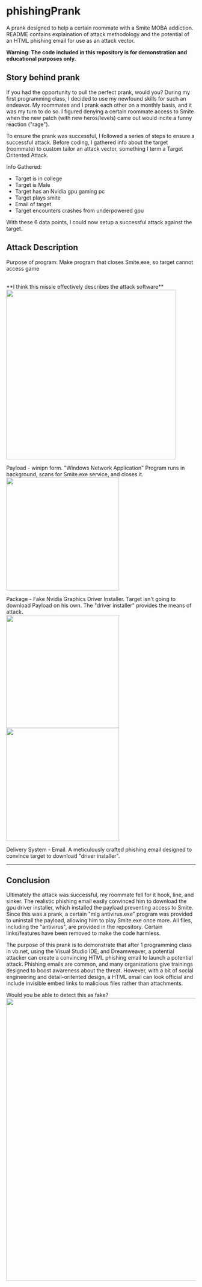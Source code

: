 # phishingPrank
A prank designed to help a certain roommate with a Smite MOBA addiction. README contains explaination of attack methodology and the potential of an HTML phishing email for use as an attack vector.

<strong>Warning: The code included in this repository is for demonstration and educational purposes only.</strong>

<h2>Story behind prank </h2>
If you had the opportunity to pull the perfect prank, would you? During my first programming class, I decided to use my newfound skills for such an endeavor. My roommates and I prank each other on a monthly basis, and it was my turn to do so. I figured denying a certain roommate access to Smite when the new patch (with new heros/levels) came out would incite a funny reaction ("rage"). 

To ensure the prank was successful, I followed a series of steps to ensure a successful attack. Before coding, I gathered info about the target (roommate) to custom tailor an attack vector, something I term a Target Oritented Attack. 

Info Gathered:
- Target is in college
- Target is Male
- Target has an Nvidia gpu gaming pc
- Target plays smite
- Email of target
- Target encounters crashes from underpowered gpu

With these 6 data points, I could now setup a successful attack against the target.

<h2>Attack Description</h2> 
<p>Purpose of program: Make program that closes Smite.exe, so target cannot access game</p>
</br>
**I think this missle effectively describes the attack software**
</br>
<img height ="450" src="http://image.prntscr.com/image/67a3e8f2d2084ad799576b3eb03404c2.png" />
</br>

Payload - winipn form. "Windows Network Application" Program runs in background, scans for Smite.exe service, and closes it.
</br>
<img height ="300" src="http://image.prntscr.com/image/43889fc8677a407384315c45c1fb7758.png" />

Package - Fake Nvidia Graphics Driver Installer. Target isn't going to download Payload on his own. The "driver installer" 
          provides the means of attack.
</br>
<img height ="300" src="http://image.prntscr.com/image/1b8419428cb344ad81c94a8e67d8cc29.png" />
</br>
<img height ="300" src="http://image.prntscr.com/image/2f3316ea257e49ca8e285ad047627363.png" />

Delivery System - Email. A meticulously crafted phishing email designed to convince target to download "driver installer".

______________________________________________________________________________________________________________________________
<h2> Conclusion </h2>
Ultimately the attack was successful, my roommate fell for it hook, line, and sinker. The realistic phishing email easily convinced him to download the gpu driver installer, which installed the payload preventing access to Smite. Since this was a prank, a certain "mlg antivirus.exe" program was provided to uninstall the payload, allowing him to play Smite.exe once more. All files, including the "antivirus", are provided in the repository. Certain links/features have been removed to make the code harmless.

The purpose of this prank is to demonstrate that after 1 programming class in vb.net, using the Visual Studio IDE, and Dreamweaver, a potential attacker can create a convincing HTML phishing email to launch a potential attack. Phishing emails are common, and many organizations give trainings designed to boost awareness about the threat. However, with a bit of social engineering and detail-oritented design, a HTML email can look official and include invisible embed links to malicious files rather than attachments. 

Would you be able to detect this as fake?
<br>
<img height ="750" src="http://image.prntscr.com/image/adc635147fc743379b3fc167a3c57c30.png" />
</br>


